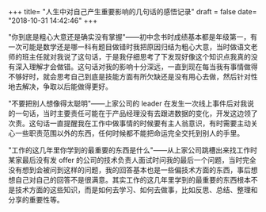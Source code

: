 +++
title= "人生中对自己产生重要影响的几句话的感悟记录"
draft = false
date= "2018-10-31 14:42:46"
+++

"你到底是粗心大意还是确实没有掌握"——初中念书时成绩基本都是年级第一，有一次可能是数学还是哪一科有题目做错时我把原因归结为粗心大意，当时做语文老师的班主任就对我说了这句话，于是我仔细思考了下发现好像这个知识点我真的没有深入理解才会做错。这句话对我的影响十分深远，一直到现在每当我有事情做得不够好时，就会思考自己到底是技能方面有所欠缺还是没有用心去做，然后针对性地去解决，争取以后能做得更好。


"不要把别人想像得太聪明"——上家公司的 leader 在发生一次线上事件后对我说的一句话，当时主要责任可能在于产品经理没有去跟进数据的变化，开发这边领了次责。这句话一直提醒我在工作中做事情的时候要有主人翁意识，有时需要主动关心一些职责范围以外的东西，任何时候都不能把命运完全交托到别人的手里。


"工作的这几年里你学到的最重要的东西是什么"——从上家公司跳槽出来找工作时某家最后没有发 offer 的公司的技术负责人面试时问我的最后一个问题，当时完全没有想到会被问到这样的问题，我的回答基本也是一些偏技术方面的东西，事后想想自己对自己的回答不是很满意。其实工作的这几年里学到的最重要的东西根本不是技术方面的这些知识，而是如何去学习、如何去做事，比如反思、总结、整理和分享的重要性等。